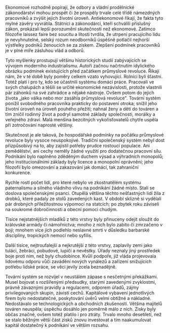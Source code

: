 Ekonomové rozhodně popírají, že odbory a vládní prodělnické zákonodárství mohou prospět či že prospěly trvale celé třídě námezdných pracovníků a zvýšit jejich životní úroveň. Antiekonomové říkají, že fakta tyto mylné závěry vyvrátila. Státníci a zákonodárci, kteří schválili příslušný zákon, prokázali lepší porozumění skutečnosti než ekonomové. Zatímco filozofie laissez faire bez soucitu a lítosti tvrdila, že utrpení pracujícího lidu je nevyhnutelné, selský rozum neodborníků úspěšně potlačil nejhorší výstřelky podniků ženoucích se za ziskem. Zlepšení podmínek pracovníků je v plné míře zásluhou vlád a odborů.

Tyto myšlenky prostupují většinu historických studií zabývajících se vývojem moderního industrialismu. Autoři začnou načrtnutím idylického obrázku podmínek existujících před začátkem průmyslové revoluce. Říkají nám, že v té době byly poměry celkem vzato vyhovující. Rolníci byli šťastni. Totéž platí i pro ty, kdo se účastnili systému domácí práce. Pracovali ve svých chalupách a těšili se určité ekonomické nezávislosti, protože vlastnili pár záhonků na své zahrádce a nějaké nástroje. Ovšem potom do jejich života „jako válka nebo mor zasáhla průmyslová revoluce". Tovární systém ponížil svobodného pracovníka prakticky do postavení otroka; snížil jeho životní úroveň na úroveň pouhého přežití; nahnal ženy a děti do továren a tím zničil rodinný život a podryl samotné základy společnosti, morálky a veřejného zdraví. Malá menšina bezcitných vykořisťovatelů chytře uspěla při zotročování naprosté většiny.

Skutečnost je ale taková, že hospodářské podmínky na počátku průmyslové revoluce byly vysoce neuspokojivé. Tradiční společenský systém nebyl dost přizpůsobivý na to, aby zajistil potřeby prudce rostoucí populace. Ani zemědělství, ani cechy neměly žádné využití pro dodatečnou pracovní sílu. Podnikání bylo naplněno zděděným duchem výsad a výhradních monopolů; jeho institucionálními základy byly licence a monopolní oprávnění; jeho filozofií bylo omezování a zakazování jak domácí, tak zahraniční konkurence.

Rychle rostl počet lidí, pro které nebylo ve zkostnatělém systému paternalismu a silného vládního vlivu na podnikání žádné místo. Stali se doslova společenskými psanci. Otupělá většina těchto nešťastných lidí žila z drobků, které padaly ze stolů zavedených kast. V období sklizně si vydělali pár drobných příležitostnou výpomocí na statcích; po zbytek roku záviseli na soukromé dobročinnosti a obecní pomoci chudým.

Tisíce nejstatnějších mladíků z této vrstvy byly přinuceny odejít sloužit do královské armády či námořnictva; mnoho z nich bylo zabito či zmrzačeno v boji; mnohem více jich podlehlo neslavné smrti v důsledku barbarské disciplíny, tropických nemocí nebo syfilis.

Další tisíce, nejtroufalejší a nejkrutější z této vrstvy, zaplavily zemi jako tuláci, žebráci, pobudové, lupiči a nevěstky. Úřady neznaly jiný prostředek boje proti nim, než byly chudobince. Kvůli podpoře, již vláda projevovala lidovému odporu vůči zavádění nových vynálezů a zařízení snižujících potřebu lidské práce, se věci jevily zcela beznadějně.

Tovární systém se rozvíjel v neustálém zápase s nesčetnými překážkami. Musel bojovat s rozšířenými předsudky, starými zavedenými zvyklostmi, právně závaznými pravidly a regulacemi, odporem úřadů, zájmy privilegovaných skupin, závistí cechů. Kapitálové vybavení jednotlivých firem bylo nedostatečné, poskytování úvěrů velmi obtížné a nákladné. Nedostávalo se technologických a obchodních zkušeností. Většina majitelů továren neuspěla; úspěchu dosáhlo jen poměrně málo z nich. Zisky byly občas značné, ovšem totéž platilo i pro ztráty. Trvalo mnoho desetiletí, než se stalo běžným větší část zisků znovu investovat a tím naakumulovat kapitál dostatečný k podnikání ve větším rozsahu.